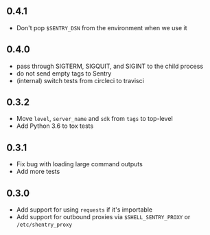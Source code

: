 0.4.1
-----
- Don't pop `$SENTRY_DSN` from the environment when we use it

0.4.0
-----
- pass through SIGTERM, SIGQUIT, and SIGINT to the child process
- do not send empty tags to Sentry
- (internal) switch tests from circleci to travisci

0.3.2
-----
- Move `level`, `server_name` and `sdk` from `tags` to top-level
- Add Python 3.6 to tox tests

0.3.1
-----
- Fix bug with loading large command outputs
- Add more tests

0.3.0
-----
- Add support for using `requests` if it's importable
- Add support for outbound proxies via `$SHELL_SENTRY_PROXY` or `/etc/shentry_proxy`
